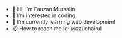 - 👋 Hi, I’m Fauzan Mursalin
- 👀 I’m interested in coding
- 🌱 I’m currently learning web development
- 📫 How to reach me Ig: @zzuchairul

<!---
zzuchairul/zzuchairul is a ✨ special ✨ repository because its `README.md` (this file) appears on your GitHub profile.
You can click the Preview link to take a look at your changes.
--->
